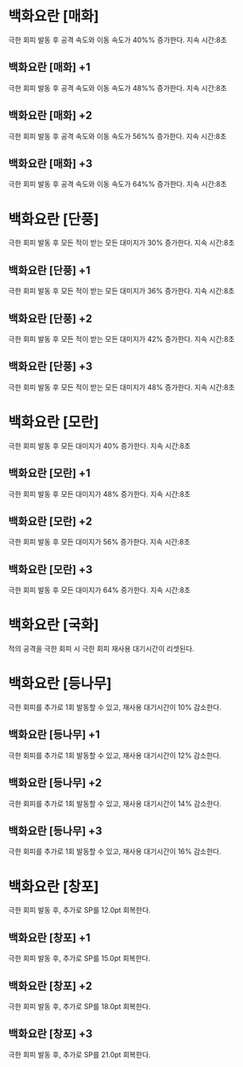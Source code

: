 # 백화요란 [매화]

극한 회피 발동 후 공격 속도와 이동 속도가 40%% 증가한다. 지속 시간:8초

## 백화요란 [매화] +1

극한 회피 발동 후 공격 속도와 이동 속도가 48%% 증가한다. 지속 시간:8초

## 백화요란 [매화] +2

극한 회피 발동 후 공격 속도와 이동 속도가 56%% 증가한다. 지속 시간:8초

## 백화요란 [매화] +3

극한 회피 발동 후 공격 속도와 이동 속도가 64%% 증가한다. 지속 시간:8초

# 백화요란 [단풍]

극한 회피 발동 후 모든 적이 받는 모든 대미지가 30% 증가한다. 지속 시간:8초

## 백화요란 [단풍] +1

극한 회피 발동 후 모든 적이 받는 모든 대미지가 36% 증가한다. 지속 시간:8초

## 백화요란 [단풍] +2

극한 회피 발동 후 모든 적이 받는 모든 대미지가 42% 증가한다. 지속 시간:8초

## 백화요란 [단풍] +3

극한 회피 발동 후 모든 적이 받는 모든 대미지가 48% 증가한다. 지속 시간:8초

# 백화요란 [모란]

극한 회피 발동 후 모든 대미지가 40% 증가한다. 지속 시간:8초

## 백화요란 [모란] +1

극한 회피 발동 후 모든 대미지가 48% 증가한다. 지속 시간:8초

## 백화요란 [모란] +2

극한 회피 발동 후 모든 대미지가 56% 증가한다. 지속 시간:8초

## 백화요란 [모란] +3

극한 회피 발동 후 모든 대미지가 64% 증가한다. 지속 시간:8초

# 백화요란 [국화]

적의 공격을 극한 회피 시 극한 회피 재사용 대기시간이 리셋된다.

# 백화요란 [등나무]

극한 회피를 추가로 1회 발동할 수 있고, 재사용 대기시간이 10% 감소한다.

## 백화요란 [등나무] +1

극한 회피를 추가로 1회 발동할 수 있고, 재사용 대기시간이 12% 감소한다.

## 백화요란 [등나무] +2

극한 회피를 추가로 1회 발동할 수 있고, 재사용 대기시간이 14% 감소한다.

## 백화요란 [등나무] +3

극한 회피를 추가로 1회 발동할 수 있고, 재사용 대기시간이 16% 감소한다.

# 백화요란 [창포]

극한 회피 발동 후, 추가로 SP를 12.0pt 회복한다.

## 백화요란 [창포] +1

극한 회피 발동 후, 추가로 SP를 15.0pt 회복한다.

## 백화요란 [창포] +2

극한 회피 발동 후, 추가로 SP를 18.0pt 회복한다.

## 백화요란 [창포] +3

극한 회피 발동 후, 추가로 SP를 21.0pt 회복한다.
